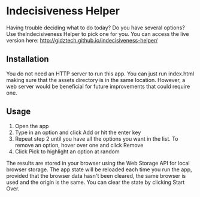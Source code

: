 # Indecisiveness Helper
Having trouble deciding what to do today? Do you have several options? Use theIndecisiveness Helper to pick one for you. You can access the live version here: http://gidztech.github.io/indecisiveness-helper/

## Installation
You do not need an HTTP server to run this app. You can just run index.html making sure that the assets directory is in the same location. However, a web server would be beneficial for future improvements that could require one.

## Usage
1. Open the app
2. Type in an option and click Add or hit the enter key
3. Repeat step 2 until you have all the options you want in the list. To remove an option, hover over one and click Remove
4. Click Pick to highlight an option at random

The results are stored in your browser using the Web Storage API for local browser storage. The app state will be reloaded each time you run the app, provided that the browser data hasn't been cleared, the same browser is used and the origin is the same. You can clear the state by clicking Start Over.
